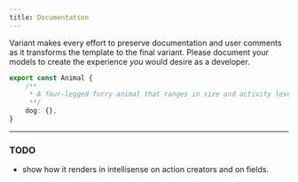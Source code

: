 ```yaml
---
title: Documentation
---
```


Variant makes every effort to preserve documentation and user comments as it transforms
the template to the final variant. Please document your models to create the experience
*you* would desire as a developer. 


```ts
export const Animal {
    /**
     * A four-legged furry animal that ranges in size and activity level.
     **/
    dog: {},
}
```

****

### TODO

 - show how it renders in intellisense on action creators and on fields.